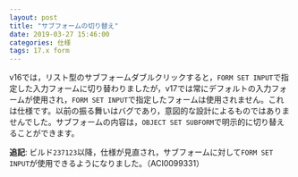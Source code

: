 ```yaml
---
layout: post
title: "サブフォームの切り替え"
date: 2019-03-27 15:46:00
categories: 仕様
tags: 17.x form 
---
```


v16では，リスト型のサブフォームダブルクリックすると，``FORM SET INPUT``で指定した入力フォームに切り替わりましたが，v17では常にデフォルトの入力フォームが使用され，``FORM SET INPUT``で指定したフォームは使用されません。これは仕様です。以前の振る舞いはバグであり，意図的な設計によるものではありませんでした。サブフォームの内容は，``OBJECT SET SUBFORM``で明示的に切り替えることができます。

**追記**: ビルド``237123``以降，仕様が見直され，サブフォームに対して``FORM SET INPUT``が使用できるようになりました。（ACI0099331）
